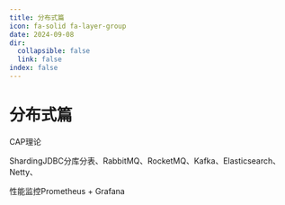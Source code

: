 ```yaml
---
title: 分布式篇
icon: fa-solid fa-layer-group
date: 2024-09-08
dir:
  collapsible: false
  link: false
index: false
---
```


# 分布式篇

CAP理论

ShardingJDBC分库分表、RabbitMQ、RocketMQ、Kafka、Elasticsearch、Netty、

性能监控Prometheus + Grafana